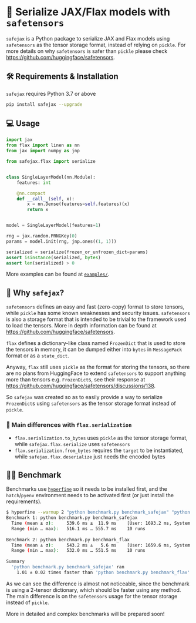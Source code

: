 # 🔐 Serialize JAX/Flax models with `safetensors`

`safejax` is a Python package to serialize JAX and Flax models using `safetensors`
as the tensor storage format, instead of relying on `pickle`. For more details on why
`safetensors` is safer than `pickle` please check https://github.com/huggingface/safetensors.

## 🛠️ Requirements & Installation

`safejax` requires Python 3.7 or above

```bash
pip install safejax --upgrade
```

## 💻 Usage

```python
import jax
from flax import linen as nn
from jax import numpy as jnp

from safejax.flax import serialize


class SingleLayerModel(nn.Module):
    features: int

    @nn.compact
    def __call__(self, x):
        x = nn.Dense(features=self.features)(x)
        return x


model = SingleLayerModel(features=1)

rng = jax.random.PRNGKey(0)
params = model.init(rng, jnp.ones((1, 1)))

serialized = serialize(frozen_or_unfrozen_dict=params)
assert isinstance(serialized, bytes)
assert len(serialized) > 0
```

More examples can be found at [`examples/`](./examples).

## 🤔 Why `safejax`?

`safetensors` defines an easy and fast (zero-copy) format to store tensors,
while `pickle` has some known weaknesses and security issues. `safetensors`
is also a storage format that is intended to be trivial to the framework
used to load the tensors. More in depth information can be found at 
https://github.com/huggingface/safetensors.

`flax` defines a dictionary-like class named `FrozenDict` that is used to
store the tensors in memory, it can be dumped either into `bytes` in `MessagePack`
format or as a `state_dict`.

Anyway, `flax` still uses `pickle` as the format for storing the tensors, so 
there are no plans from HuggingFace to extend `safetensors` to support anything
more than tensors e.g. `FrozenDict`s, see their response at
https://github.com/huggingface/safetensors/discussions/138.

So `safejax` was created so as to easily provide a way to serialize `FrozenDict`s
using `safetensors` as the tensor storage format instead of `pickle`.

### 📄 Main differences with `flax.serialization`

* `flax.serialization.to_bytes` uses `pickle` as the tensor storage format, while
`safejax.flax.serialize` uses `safetensors`
* `flax.serialization.from_bytes` requires the `target` to be instantiated, while
`safejax.flax.deserialize` just needs the encoded bytes

## 🏋🏼 Benchmark

Benchmarks use [`hyperfine`](https://github.com/sharkdp/hyperfine) so it needs
to be installed first, and the `hatch`/`pyenv` environment needs to be activated
first (or just install the requirements).

```bash
$ hyperfine --warmup 2 "python benchmark.py benchmark_safejax" "python benchmark.py benchmark_flax" 
Benchmark 1: python benchmark.py benchmark_safejax
  Time (mean ± σ):     539.6 ms ±  11.9 ms    [User: 1693.2 ms, System: 690.4 ms]
  Range (min … max):   516.1 ms … 555.7 ms    10 runs
 
Benchmark 2: python benchmark.py benchmark_flax
  Time (mean ± σ):     543.2 ms ±   5.6 ms    [User: 1659.6 ms, System: 748.9 ms]
  Range (min … max):   532.0 ms … 551.5 ms    10 runs
 
Summary
  'python benchmark.py benchmark_safejax' ran
    1.01 ± 0.02 times faster than 'python benchmark.py benchmark_flax'
```

As we can see the difference is almost not noticeable, since the benchmark is using a 
2-tensor dictionary, which should be faster using any method. The main difference is on
the `safetensors` usage for the tensor storage instead of `pickle`.

More in detailed and complex benchmarks will be prepared soon!
